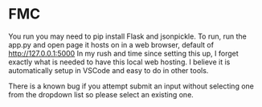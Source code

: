 # FMC
You run you may need to pip install Flask and jsonpickle.
To run, run the app.py and open page it hosts on in a web browser, default of http://127.0.0.1:5000
In my rush and time since setting this up, I forget exactly what is needed to have this local web hosting. I believe it is automatically setup in VSCode and easy to do in other tools.

There is a known bug if you attempt submit an input without selecting one from the dropdown list so please select an existing one.
